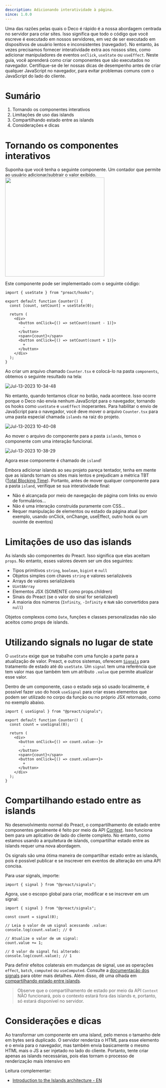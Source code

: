 ```yaml
---
description: Adicionando interatividade à página.
since: 1.0.0
---
```


Uma das razões pelas quais o Deco é rápido é a nossa abordagem centrada no
servidor para criar sites. Isso significa que todo o código que você escreve é
executado em nossos servidores, em vez de ser executado em dispositivos de
usuário lentos e inconsistentes (navegador). No entanto, às vezes precisamos
fornecer interatividade extra aos nossos sites, como adicionar manipuladores de
eventos `onClick`, `useState` ou `useEffect`. Neste guia, você aprenderá como
criar componentes que são executados no navegador. Certifique-se de ler nossas
dicas de desempenho antes de criar qualquer JavaScript no navegador, para evitar
problemas comuns com o JavaScript do lado do cliente.

# Sumário

1. Tornando os componentes interativos
2. Limitações de uso das islands
3. Compartilhando estado entre as islands
4. Considerações e dicas

# Tornando os componentes interativos

Suponha que você tenha o seguinte componente. Um contador que permite ao usuário
adicionar/subtrair o valor exibido.
<img width="320"  src="https://github.com/deco-sites/starting/assets/1753396/ffecce87-22e4-4165-8436-e46cf9681eb0" />

Este componente pode ser implementado com o seguinte código:

```tsx
import { useState } from "preact/hooks";

export default function Counter() {
  const [count, setCount] = useState(0);

  return (
    <div>
      <button onClick={() => setCount(count - 1)}>
        -
      </button>
      <span>{count}</span>
      <button onClick={() => setCount(count + 1)}>
        +
      </button>
    </div>
  );
}
```

Ao criar um arquivo chamado `Counter.tsx` e colocá-lo na pasta `components`,
obtemos o seguinte resultado na tela:

![Jul-13-2023 10-34-48](https://github.com/deco-sites/starting/assets/1753396/49db9135-842c-46ca-94cb-e65290611d57)

No entanto, quando tentamos clicar no botão, nada acontece. Isso ocorre porque o
Deco não envia nenhum JavaScript para o navegador, tornando os hooks como
`useState` e `useEffect` inoperantes. Para habilitar o envio de JavaScript para
o navegador, você deve mover o arquivo `Counter.tsx` para uma pasta especial
chamada `islands` na raiz do projeto.

![Jul-13-2023 10-40-08](https://github.com/deco-sites/starting/assets/1753396/e672d732-8377-44fb-9494-057ec22a7e29)

Ao mover o arquivo do componente para a pasta `islands`, temos o componente com
uma interação funcional.

![Jul-13-2023 10-38-29](https://github.com/deco-sites/starting/assets/1753396/9d4cda22-f302-4b8e-a98e-d5c9dd4af596)

Agora esse componente é chamado de `island`!

Embora adicionar islands ao seu projeto pareça tentador, tenha em mente que as
islands tornam os sites mais lentos e prejudicam a métrica TBT
([Total Blocking Time](https://web.dev/tbt/)). Portanto, antes de mover qualquer
componente para a pasta `island`, verifique se sua interatividade final:

- Não é alcançada por meio de navegação de página com links ou envio de
  formulários...
- Não é uma interação construída puramente com CSS...
- Requer manipulação de elementos ou estado da página atual (por exemplo, usando
  onClick, onChange, useEffect, outro hook ou um ouvinte de eventos)

# Limitações de uso das islands

As islands são componentes do Preact. Isso significa que elas aceitam `props`.
No entanto, esses valores devem ser um dos seguintes:

- Tipos primitivos `string`, `boolean`, `bigint` e `null`
- Objetos simples com chaves `string` e valores serializáveis
- Arrays de valores serializáveis
- `Uint8Array`
- Elementos JSX (SOMENTE como props.children)
- Sinais do Preact (se o valor do sinal for serializável)
- A maioria dos números (`Infinity`, `-Infinity` e `NaN` são convertidos para
  `null`)

Objetos complexos como `Date`, funções e classes personalizadas não são aceitos
como props de islands.

# Utilizando signals no lugar de state

O `useState` exige que se trabalhe com uma função a parte para a atualização de
valor. Preact, e outros sistemas, oferecem
[`Signals`](https://preactjs.com/guide/v10/signals/) para tratamento de estado
até do `useState`. Um `signal` tem uma referência que tem valor mas que também
tem um atributo `.value` que permite atualizar esse valor.

Dentro de um componente, caso o estado seja só usado localmente, é possível
fazer uso do hook `useSignal` para criar esses elementos que podem ser utilizado
no corpo da função ou no próprio JSX retornado, como no exemplo abaixo.

```tsx
import { useSignal } from "@preact/signals";

export default function Counter() {
  const count = useSignal(0);

  return (
    <div>
      <button onClick={() => count.value--}>
        -
      </button>
      <span>{count}</span>
      <button onClick={() => count.value++}>
        +
      </button>
    </div>
  );
}
```

# Compartilhando estado entre as islands

No desenvolvimento normal do Preact, o compartilhamento de estado entre
componentes geralmente é feito por meio da API
[Context](https://preactjs.com/guide/v10/context/). Isso funciona bem para um
aplicativo de lado do cliente completo. No entanto, como estamos usando a
arquitetura de islands, compartilhar estado entre as islands requer uma nova
abordagem.

Os signals são uma ótima maneira de compartilhar estado entre as islands, pois é
possível publicar e se inscrever em eventos de alteração em uma API concisa.

Para usar signals, importe:

```tsx
import { signal } from "@preact/signals";
```

Agora, use o escopo global para criar, modificar e se inscrever em um signal:

```tsx
import { signal } from "@preact/signals";

const count = signal(0);

// Leia o valor de um signal acessando .value:
console.log(count.value); // 0

// Atualize o valor de um signal:
count.value += 1;

// O valor do signal foi alterado:
console.log(count.value); // 1
```

Para definir efeitos colaterais em mudanças de signal, use as operações
`effect`, `batch`, `computed` ou `useComputed`. Consulte a
[documentação dos signals](https://preactjs.com/guide/v10/signals/) para obter
mais detalhes. Além disso, dê uma olhada em
[compartilhando estado entre islands](https://fresh.deno.dev/docs/examples/sharing-state-between-islands).

> Observe que o compartilhamento de estado por meio da API `Context` NÃO
> funcionará, pois o contexto estará fora das islands e, portanto, só estará
> disponível no servidor.

# Considerações e dicas

Ao transformar um componente em uma island, pelo menos o tamanho dele em bytes
será duplicado. O servidor renderiza o HTML para esse elemento e o envia para o
navegador, mas também envia basicamente o mesmo HTML mais o JS a ser injetado no
lado do cliente. Portanto, tente criar apenas as islands necessárias, pois elas
tornam o processo de renderização mais intensivo em

Leitura complementar:

- [Introduction to the Islands architecture - EN](https://deno.com/blog/intro-to-islands)
